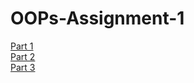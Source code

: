 # OOPs-Assignment-1


[Part 1](./Part1/Part1.md)\
[Part 2](./Part2/Part2.md)\
[Part 3](./Part3/Part3.md)

